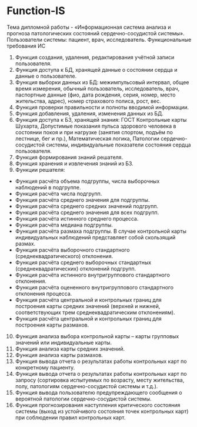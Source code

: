 # Function-IS
Тема дипломной работы - «Информационная система анализа и прогноза патологических состояний сердечно-сосудистой системы».
Пользователи системы: пациент, врач, исследователь.
Функциональные требования ИС
1.	Функция создания, удаления, редактирования учётной записи пользователя.
2.	Функция доступа к БД, хранящей данные о состоянии сердца и данные о пользователе.
3.	Функция выборки данных из БД: межимпульсовый интервал, общее время измерения, обычный пользователь, исследователь, врач, паспортные данные (фио, дата рождения, серия, номер, место жительства, адрес), номер страхового полиса, рост, вес.
4.	Функция проверки правильности и полноты вводимой информации.
5.	Функция добавления, удаления, изменения данных из БД.
6.	Функция доступа к БЗ, хранящей знания: ГОСТ Контрольные карты Шухарта, Допустимые показания пульса здорового человека в состоянии покоя и при нагрузке (занятия спортом, подъём по лестнице, бег и пр.), Математическая логика, Патологии сердечно-сосудистой системы, индивидуальные показатели состояния сердца пользователя.
7.	Функция формирования знаний решателя. 
8.	Функция хранения и извлечения знаний из БЗ.
9.	Функции решателя:
*	Функция расчёта объема подгруппы, числа выборочных наблюдений в подгруппе.
*	Функция расчёта числа подгрупп.
*	Функция расчёта среднего значения для подгруппы.
*	Функция расчёта среднего средних значений подгрупп.
*	Функция расчёта среднего значения для всех подгрупп.
*	Функция расчёта истинного среднего процесса.
*	Функция расчёта медиана подгруппы.
*	Функция расчёта размаха подгруппы. В случае контрольной карты индивидуальных наблюдений представляет собой скользящий размах.
*	Функция расчёта выборочного стандартного (среднеквадратического) отклонения.
*	Функция расчёта среднего выборочных стандартных (среднеквадратических) отклонений подгрупп.
*	Функция расчёта истинного внутригруппового стандартного отклонения.
*	Функция расчёта оцененного внутригруппового стандартного отклонения процесса.
*	Функция расчёта центральной и контрольных границ для построения карты средних значений (верхней и нижней, соответствующих трем среднеквадратическим отклонениям).
*	Функция расчёта центральной и контрольных границ для построения карты размахов.
10.	Функция анализа выбора контрольной карты – карты групповых значений или индивидуальные карты.
11.	Функция анализа карты средних значений.
12.	Функция анализа карты размахов.
13.	Функция вывода отчета о результатах работы контрольных карт по конкретному пациенту.
14.	Функция вывода отчета о результатах работы контрольных карт по запросу (сортировка испытуемых по возрасту, месту жительства, полу, патологиям сердечно-сосудистой системы и т.д.).
15.	Функция вывода пользователю предупреждающего сообщения о вероятной патологии сердечно-сосудистой системы.
16.	Функция прогнозирования наступления критического состояния системы (выход из устойчивого состояния точек контрольных карт) при соблюдении правил контрольных карт.
